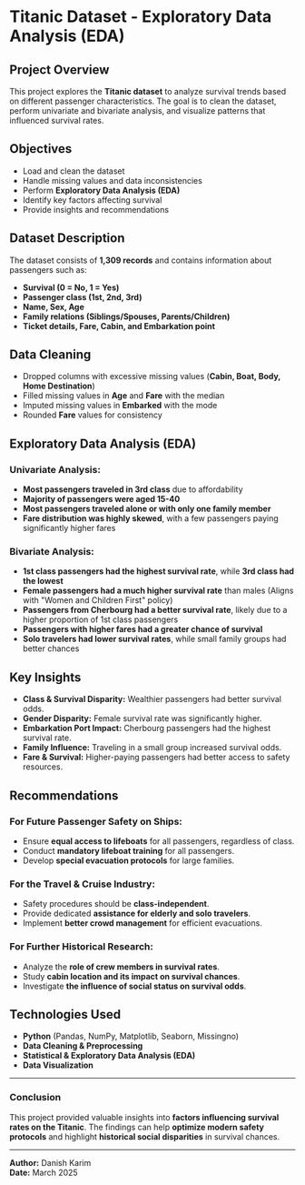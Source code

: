 # Titanic Dataset - Exploratory Data Analysis (EDA)

## Project Overview
This project explores the **Titanic dataset** to analyze survival trends based on different passenger characteristics. The goal is to clean the dataset, perform univariate and bivariate analysis, and visualize patterns that influenced survival rates.

## Objectives
- Load and clean the dataset
- Handle missing values and data inconsistencies
- Perform **Exploratory Data Analysis (EDA)**
- Identify key factors affecting survival
- Provide insights and recommendations

## Dataset Description
The dataset consists of **1,309 records** and contains information about passengers such as:
- **Survival (0 = No, 1 = Yes)**
- **Passenger class (1st, 2nd, 3rd)**
- **Name, Sex, Age**
- **Family relations (Siblings/Spouses, Parents/Children)**
- **Ticket details, Fare, Cabin, and Embarkation point**

## Data Cleaning
- Dropped columns with excessive missing values (**Cabin, Boat, Body, Home Destination**)
- Filled missing values in **Age** and **Fare** with the median
- Imputed missing values in **Embarked** with the mode
- Rounded **Fare** values for consistency

## Exploratory Data Analysis (EDA)
### **Univariate Analysis:**
- **Most passengers traveled in 3rd class** due to affordability
- **Majority of passengers were aged 15-40**
- **Most passengers traveled alone or with only one family member**
- **Fare distribution was highly skewed**, with a few passengers paying significantly higher fares

### **Bivariate Analysis:**
- **1st class passengers had the highest survival rate**, while **3rd class had the lowest**
- **Female passengers had a much higher survival rate** than males (Aligns with "Women and Children First" policy)
- **Passengers from Cherbourg had a better survival rate**, likely due to a higher proportion of 1st class passengers
- **Passengers with higher fares had a greater chance of survival**
- **Solo travelers had lower survival rates**, while small family groups had better chances

## Key Insights
- **Class & Survival Disparity:** Wealthier passengers had better survival odds.
- **Gender Disparity:** Female survival rate was significantly higher.
- **Embarkation Port Impact:** Cherbourg passengers had the highest survival rate.
- **Family Influence:** Traveling in a small group increased survival odds.
- **Fare & Survival:** Higher-paying passengers had better access to safety resources.

## Recommendations
### **For Future Passenger Safety on Ships:**
- Ensure **equal access to lifeboats** for all passengers, regardless of class.
- Conduct **mandatory lifeboat training** for all passengers.
- Develop **special evacuation protocols** for large families.

### **For the Travel & Cruise Industry:**
- Safety procedures should be **class-independent**.
- Provide dedicated **assistance for elderly and solo travelers**.
- Implement **better crowd management** for efficient evacuations.

### **For Further Historical Research:**
- Analyze the **role of crew members in survival rates**.
- Study **cabin location and its impact on survival chances**.
- Investigate **the influence of social status on survival odds**.

## Technologies Used
- **Python** (Pandas, NumPy, Matplotlib, Seaborn, Missingno)
- **Data Cleaning & Preprocessing**
- **Statistical & Exploratory Data Analysis (EDA)**
- **Data Visualization**

---
### **Conclusion**
This project provided valuable insights into **factors influencing survival rates on the Titanic**. The findings can help **optimize modern safety protocols** and highlight **historical social disparities** in survival chances.

---
**Author:** Danish Karim  
**Date:** March 2025
